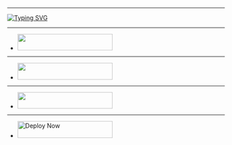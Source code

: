

--------------


[![Typing SVG](https://readme-typing-svg.herokuapp.com?font=Rockstar-ExtraBold&size=85&pause=100000000&color=00FF00&lines=true&vCenter=true&width=815&height=100&lines=DEPLOY-NOW)](https://git.io/typing-svg) 

-----

   - <a align="center"><a href="https://dashboard.heroku.com/new?template=https://github.com/bwbxmd/B.M.B-TECH">
 <img src="https://img.shields.io/badge/DEPLOY%20HEROKU%20NOW-blue?style=for-the-badge&logo=heroku" width="220" height="38.45"/></a></p>
 
 ----------
 
   - <a align="center"><a href="https://render.com"> <img src="https://img.shields.io/badge/DEPLOY%20RENDER-blue?style=for-the-badge&logo=render" width="220" height="38.45"/></a></p>


----------
 
  - <a href="https://railway.com"><img src="https://img.shields.io/badge/DEPLOY RAILWAY NOW-h?color=red&style=for-the-badge&logo=msi" width="220" height="38.45"/></a></p>



----------

   - <a href="https://koyeb.com"><img title="Deploy Now" src="https://img.shields.io/badge/DEPLOY KOYEB NOW-h?color=red&style=for-the-badge&logo=msi" width="220" height="38.45"/></a></p>

